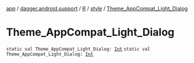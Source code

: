 [app](../../../index.md) / [dagger.android.support](../../index.md) / [R](../index.md) / [style](index.md) / [Theme_AppCompat_Light_Dialog](./-theme_-app-compat_-light_-dialog.md)

# Theme_AppCompat_Light_Dialog

`static val Theme_AppCompat_Light_Dialog: `[`Int`](https://kotlinlang.org/api/latest/jvm/stdlib/kotlin/-int/index.html)
`static val Theme_AppCompat_Light_Dialog: `[`Int`](https://kotlinlang.org/api/latest/jvm/stdlib/kotlin/-int/index.html)